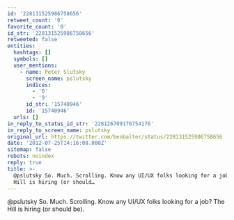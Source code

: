 ```yaml
---
id: '228131525986758656'
retweet_count: '0'
favorite_count: '0'
id_str: '228131525986758656'
retweeted: false
entities:
  hashtags: []
  symbols: []
  user_mentions:
    - name: Peter Slutsky
      screen_name: pslutsky
      indices:
        - '0'
        - '9'
      id_str: '15740946'
      id: '15740946'
  urls: []
in_reply_to_status_id_str: '228126709176754176'
in_reply_to_screen_name: pslutsky
original_url: https://twitter.com/benbalter/status/228131525986758656
date: '2012-07-25T14:16:08.000Z'
sitemap: false
robots: noindex
reply: true
title: >-
  @pslutsky So. Much. Scrolling. Know any UI/UX folks looking for a job? The
  Hill is hiring (or should…
---
```


@pslutsky So. Much. Scrolling. Know any UI/UX folks looking for a job? The Hill is hiring (or should be).